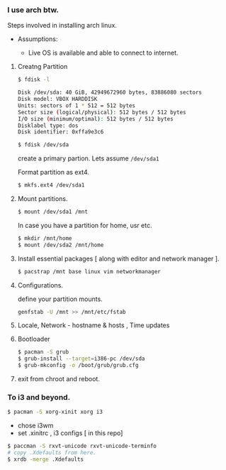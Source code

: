 ### I use arch btw.

Steps involved in installing arch linux.

- Assumptions:
    
    - Live OS is available and able to connect to internet.
1. Creatng Partition
    ```bash
    $ fdisk -l
    
    Disk /dev/sda: 40 GiB, 42949672960 bytes, 83886080 sectors
    Disk model: VBOX HARDDISK   
    Units: sectors of 1 * 512 = 512 bytes
    Sector size (logical/physical): 512 bytes / 512 bytes
    I/O size (minimum/optimal): 512 bytes / 512 bytes
    Disklabel type: dos
    Disk identifier: 0xffa9e3c6

    $ fdisk /dev/sda
    ```
    create a primary partion. Lets assume ```/dev/sda1```

    Format partition as ext4.
    ```bash
    $ mkfs.ext4 /dev/sda1
    ```
2. Mount partitions.
    ```bash
    $ mount /dev/sda1 /mnt
    ```
    In case you have a partition for home, usr etc.
    ```bash
    $ mkdir /mnt/home 
    $ mount /dev/sda2 /mnt/home
    ```
3. Install essential packages [ along with editor and network manager ].
    ```bash
    $ pacstrap /mnt base linux vim networkmanager
    ```
4. Configurations.
    
    define your partition mounts.
    ```bash
    genfstab -U /mnt >> /mnt/etc/fstab
    ```
5. Locale, Network - hostname & hosts , Time updates
6. Bootloader 
    ```bash
    $ pacman -S grub
    $ grub-install --target=i386-pc /dev/sda
    $ grub-mkconfig -o /boot/grub/grub.cfg
    ```
7. exit from chroot and reboot.


### To i3 and beyond.

```bash
$ pacman -S xorg-xinit xorg i3
```
- chose i3wm 
- set .xinitrc , i3 configs [ in this repo]


```bash
$ paccman -S rxvt-unicode rxvt-unicode-terminfo 
# copy .Xdefaults from here.
$ xrdb -merge .Xdefaults
```

